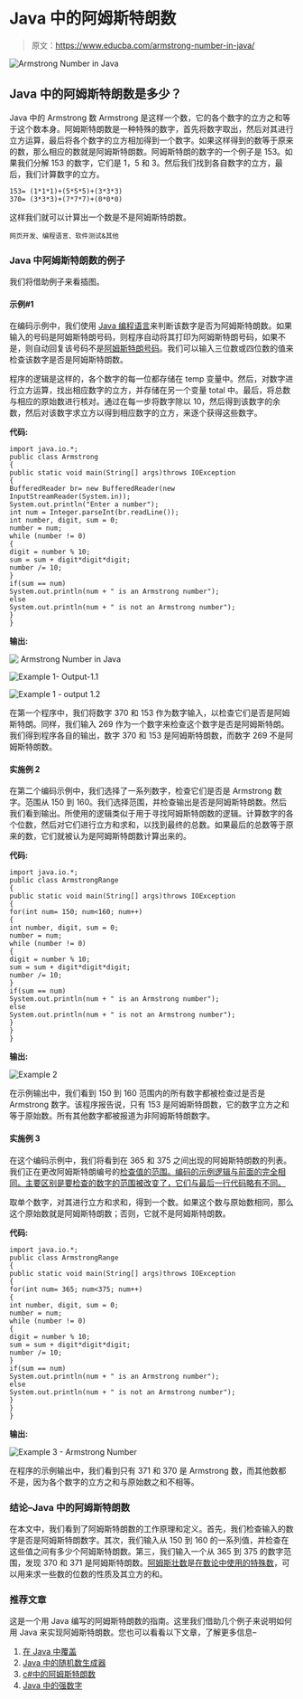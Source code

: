 # Java 中的阿姆斯特朗数

> 原文：<https://www.educba.com/armstrong-number-in-java/>

![Armstrong Number in Java](img/4828b02e37d14bf507b7e739a2bfcbaa.png)



## Java 中的阿姆斯特朗数是多少？

Java 中的 Armstrong 数 Armstrong 是这样一个数，它的各个数字的立方之和等于这个数本身。阿姆斯特朗数是一种特殊的数字，首先将数字取出，然后对其进行立方运算，最后将各个数字的立方相加得到一个数字。如果这样得到的数等于原来的数，那么相应的数就是阿姆斯特朗数。阿姆斯特朗的数字的一个例子是 153。如果我们分解 153 的数字，它们是 1，5 和 3。然后我们找到各自数字的立方，最后，我们计算数字的立方。

```
153= (1*1*1)+(5*5*5)+(3*3*3)
370= (3*3*3)+(7*7*7)+(0*0*0)
```

这样我们就可以计算出一个数是不是阿姆斯特朗数。

<small>网页开发、编程语言、软件测试&其他</small>

### Java 中阿姆斯特朗数的例子

我们将借助例子来看插图。

#### 示例#1

在编码示例中，我们使用 [Java 编程语言](https://www.educba.com/java-programming-language-features/)来判断该数字是否为阿姆斯特朗数。如果输入的号码是阿姆斯特朗号码，则程序自动将其打印为阿姆斯特朗号码，如果不是，则自动回复该号码不是[阿姆斯特朗号码](https://www.educba.com/armstrong-number-in-python/)。我们可以输入三位数或四位数的值来检查该数字是否是阿姆斯特朗数。

程序的逻辑是这样的，各个数字的每一位都存储在 temp 变量中。然后，对数字进行立方运算，找出相应数字的立方，并存储在另一个变量 total 中。最后，将总数与相应的原始数进行核对。通过在每一步将数字除以 10，然后得到该数字的余数，然后对该数字求立方以得到相应数字的立方，来逐个获得这些数字。

**代码:**

```
import java.io.*;
public class Armstrong
{
public static void main(String[] args)throws IOException
{
BufferedReader br= new BufferedReader(new InputStreamReader(System.in));
System.out.println("Enter a number");
int num = Integer.parseInt(br.readLine());
int number, digit, sum = 0;
number = num;
while (number != 0)
{
digit = number % 10;
sum = sum + digit*digit*digit;
number /= 10;
}
if(sum == num)
System.out.println(num + " is an Armstrong number");
else
System.out.println(num + " is not an Armstrong number");
}
}
```

**输出:**

![ Armstrong Number in Java](img/d70a897aba75478ec86628902e017869.png)



![Example 1- Output-1.1](img/440120a7c0d75e8e8d68e33006c111eb.png)



![Example 1 - output 1.2](img/711a3ec6dfdcd533e16a947d0e3f66a1.png)



在第一个程序中，我们将数字 370 和 153 作为数字输入，以检查它们是否是阿姆斯特朗。同样，我们输入 269 作为一个数字来检查这个数字是否是阿姆斯特朗。我们得到程序各自的输出，数字 370 和 153 是阿姆斯特朗数，而数字 269 不是阿姆斯特朗数。

#### 实施例 2

在第二个编码示例中，我们选择了一系列数字，检查它们是否是 Armstrong 数字。范围从 150 到 160。我们选择范围，并检查输出是否是阿姆斯特朗数。然后我们看到输出。所使用的逻辑类似于用于寻找阿姆斯特朗数的逻辑。计算数字的各个位数，然后对它们进行立方和求和，以找到最终的总数。如果最后的总数等于原来的数，它们就被认为是阿姆斯特朗数计算出来的。

**代码:**

```
import java.io.*;
public class ArmstrongRange
{
public static void main(String[] args)throws IOException
{
for(int num= 150; num<160; num++)
{
int number, digit, sum = 0;
number = num;
while (number != 0)
{
digit = number % 10;
sum = sum + digit*digit*digit;
number /= 10;
}
if(sum == num)
System.out.println(num + " is an Armstrong number");
else
System.out.println(num + " is not an Armstrong number");
}
}
}
```

**输出:**

![Example 2](img/ec46ead21bd25addbb21cb9e787ff667.png)



在示例输出中，我们看到 150 到 160 范围内的所有数字都被检查过是否是 Armstrong 数字。该程序报告说，只有 153 是阿姆斯特朗数，它的数字立方之和等于原始数。所有其他数字都被报道为非阿姆斯特朗数字。

#### 实施例 3

在这个编码示例中，我们将看到在 365 和 375 之间出现的阿姆斯特朗数的列表。我们正在更改阿姆斯特朗编号的[检查值的范围。编码的示例逻辑与前面的完全相同。主要区别是要检查的数字的范围被改变了，它们与最后一行代码略有不同。](https://www.educba.com/armstrong-number-in-php/)

取单个数字，对其进行立方和求和，得到一个数。如果这个数与原始数相同，那么这个原始数就是阿姆斯特朗数；否则，它就不是阿姆斯特朗数。

**代码:**

```
import java.io.*;
public class ArmstrongRange
{
public static void main(String[] args)throws IOException
{
for(int num= 365; num<375; num++)
{
int number, digit, sum = 0;
number = num;
while (number != 0)
{
digit = number % 10;
sum = sum + digit*digit*digit;
number /= 10;
}
if(sum == num)
System.out.println(num + " is an Armstrong number");
else
System.out.println(num + " is not an Armstrong number");
}
}
}
```

**输出:**

![Example 3 - Armstrong Number](img/5fce3d0f33ccab288a2297da6b865c8e.png)



在程序的示例输出中，我们看到只有 371 和 370 是 Armstrong 数，而其他数都不是，因为各个数字的立方之和与原始数之和不相等。

### 结论–Java 中的阿姆斯特朗数

在本文中，我们看到了阿姆斯特朗数的工作原理和定义。首先，我们检查输入的数字是否是阿姆斯特朗数字。其次，我们输入从 150 到 160 的一系列值，并检查在这些值之间有多少个阿姆斯特朗数。第三，我们输入一个从 365 到 375 的数字范围，发现 370 和 371 是阿姆斯特朗数。[阿姆斯壮数](https://www.educba.com/armstrong-number-in-c-plus-plus/)是[在数论中使用的特殊数](https://www.educba.com/special-number-in-java/)，可以用来求一些数的位数的性质及其立方的和。

### 推荐文章

这是一个用 Java 编写的阿姆斯特朗数的指南。这里我们借助几个例子来说明如何用 Java 来实现阿姆斯特朗数。您也可以看看以下文章，了解更多信息–

1.  [在 Java 中覆盖](https://www.educba.com/overriding-in-java/)
2.  [Java 中的随机数生成器](https://www.educba.com/random-number-generator-in-java/)
3.  [c#中的阿姆斯特朗数](https://www.educba.com/armstrong-number-in-c-sharp/)
4.  [Java 中的强数字](https://www.educba.com/strong-number-in-java/)





